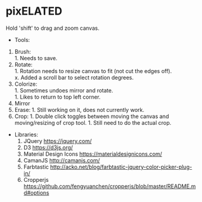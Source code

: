 # pixELATED

Hold 'shift' to drag and zoom canvas.

*  Tools:  
  1. Brush:  
    1. Needs to save.  
  1. Rotate:  
    1. Rotation needs to resize canvas to fit (not cut the edges off).  
    x. Added a scroll bar to select rotation degrees.
  1. Colorize:  
    1. Sometimes undoes mirror and rotate.  
    1. Likes to return to top left corner.  
  1. Mirror
  1. Erase:
    1. Still working on it, does not currently work.
  1. Crop:
    1. Double click toggles between moving the canvas and moving/resizing of crop tool.
    1. Still need to do the actual crop.
* Libraries:
  1. JQuery https://jquery.com/  
  1. D3 https://d3js.org/  
  1. Material Design Icons https://materialdesignicons.com/
  1. CamanJS http://camanjs.com/  
  1. Farbtastic http://acko.net/blog/farbtastic-jquery-color-picker-plug-in/
  1. Cropperjs https://github.com/fengyuanchen/cropperjs/blob/master/README.md#options

